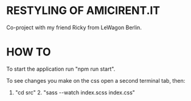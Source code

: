 # RESTYLING OF AMICIRENT.IT

Co-project with my friend Ricky from LeWagon Berlin.

# HOW TO

To start the application run "npm run start".

To see changes you make on the css open a second terminal tab, then:
1. "cd src" 2. "sass --watch index.scss index.css"
